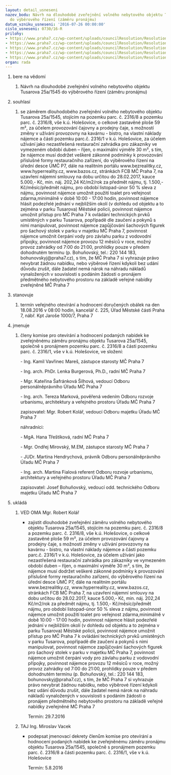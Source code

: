 ```yaml
---
layout: detail_usneseni
nazev_bodu: Návrh na dlouhodobé zveřejnění volného nebytového objektu Tusarova 25a/1545
  do výběrového řízení (záměru pronájmu)
datum_vzniku_usneseni: '2016-07-26 00:00:00'
cislo_usneseni: 0730/16-R
prilohy:
- https://www.praha7.cz/wp-content/uploads/councilResolution/Resolutions/28007/export/DZ_z1545_0716~85031.docx
- https://www.praha7.cz/wp-content/uploads/councilResolution/Resolutions/28007/export/02_z1545_0716~85030.pdf
- https://www.praha7.cz/wp-content/uploads/councilResolution/Resolutions/28007/export/03_z1545_0716~85029.pdf
- https://www.praha7.cz/wp-content/uploads/councilResolution/Resolutions/28007/export/04_z1545_0716~85028.pdf
- https://www.praha7.cz/wp-content/uploads/councilResolution/Resolutions/28007/export/export~298219.pdf
organ: rada
---
```

<ol id="urzList" class="urzList_view"><li id="" class="urzClass1"><span name="1">bere na vědomí</span><ol class="urzOlClass"><li style="text-align: left;" id="" class="urzClass2"><span><p>Návrh na dlouhodobé zveřejnění volného nebytového objektu Tusarova 25a/1545 do výběrového řízení (záměru pronájmu)</p></span></li></ol></li><li id="" class="urzClass1"><span name="26">souhlasí</span><ol class="urzOlClass"><li style="text-align: left;" id="" class="urzClass2"><span><p>se záměrem dlouhodobého zveřejnění volného nebytového objektu Tusarova 25a/1545, stojícím na pozemku parc. č. 2316/8 a pozemku parc. č. 2316/8, vše k.ú. Holešovice, o celkové zastavěné ploše 59 m², za účelem provozování čajovny a prodejny čaje, s možností změny v užívání provozovny na kavárnu - bistro, na vlastní náklady nájemce a části pozemku parc.č. 2316/1 v k.ú. Holešovice, za účelem užívání jako nezastřešená restaurační zahrádka pro zákazníky ve vymezeném období duben – říjen, o maximální výměře 30 m², s tím, že nájemce musí dodržet veškeré zákonné podmínky k provozování příslušné formy restauračního zařízení, do výběrového řízení na úřední desce ÚMČ P7, dále na realitním portálu www.bezrealitky.cz, www.hyperreality.cz, www.bazos.cz, stránkách FCB MČ Praha 7, na uzavření nájemní smlouvy na dobu určitou do 28.02.2017, kauce 5.000,- Kč, min. náj. 202,24 Kč/m2/rok za předmět nájmu, tj. 1.500,- Kč/měsíc/předmět nájmu,&nbsp;pro období listopad-únor 50 % sleva z nájmu,&nbsp;povinnost nájemce umožnit použití toalet pro veřejnost zdarma,minimálně v době 10:00 - 17:00 hodin, povinnost nájemce hlásit podezřelé jednání v nejbližším okolí (v dohledu od objektu a to zejména v parku Tusarova) Městské policii,&nbsp;povinnost nájemce umožnit přístup pro MČ Praha 7 k ovládání technických prvků umístěných v parku Tusarova, popřípadě dle zaučení a pokynů s nimi manipulovat,&nbsp;povinnost nájemce zapůjčování šachových figurek pro šachový stolek v parku v majetku MČ Praha 7, povinnost nájemce umožnit čerpání vody pro závlahu parku z vodovodní přípojky, povinnost nájemce provozu 12 měsíců v roce, možný provoz zahrádky od 7:00 do 21:00, prohlídky pouze v předem dohodnutém termínu (p. Bohuňovský, tel.: 220 144 183, bohunovskyj@praha7.cz), s tím, že MČ Praha 7 si vyhrazuje právo nevybrat žádnou nabídku, nebo výběrové řízení kdykoli bez udání důvodu zrušit, dále žadatel nemá nárok na náhradu nákladů vynaložených v souvislosti s podáním žádosti o pronájem předmětného nebytového prostoru na základě veřejné nabídky zveřejněné MČ Praha 7</p></span></li></ol></li><li id="" class="urzClass1"><span name="77">stanovuje</span><ol class="urzOlClass"><li style="text-align: left;" id="" class="urzClass2"><span><p>termín veřejného otevírání a hodnocení doručených obálek na den 18.08.2016 v 08:00 hodin, kancelář č. 225, Úřad Městské části Praha 7, nábř. Kpt Jaroše 1000/7, Praha 7</p></span></li></ol></li><li id="" class="urzClass1"><span name="5">jmenuje</span><ol class="urzOlClass"><li style="text-align: left;" id="" class="urzClass2"><span><p>členy komise pro otevírání a hodnocení podaných nabídek ke zveřejněnému záměru pronájmu objektu Tusarova 25a/1545, společně s pronájmem pozemku parc. č. 2316/8 a části pozemku parc. č. 2316/1, vše v k.ú. Holešovice, ve složení:</p><p>- Ing. Kamil Vavřinec Mareš, zástupce starosty MČ Praha 7<br></p><p>- Ing. arch. PhDr. Lenka Burgerová, Ph.D., radní MČ Praha 7<br></p><p>- Mgr. Kateřina Šafránková Šilhová, vedoucí Odboru personálněprávního Úřadu MČ Praha 7</p><p>- Ing. arch. Tereza Marková, pověřená vedením Odboru rozvoje urbanismu, architektury a veřejného prostoru Úřadu MČ Praha 7</p><p>zapisovatel: Mgr. Robert Kolář, vedoucí Odboru majetku Úřadu MČ Praha 7</p><p>náhradníci:</p><p>- MgA. Hana Třeštíková, radní MČ Praha 7<br></p><p>- Mgr. Ondřej Mirovský, M.EM, zástupce starosty MČ Praha 7<br></p><p>- JUDr. Martina Hendrychová, právník Odboru personálněprávního Úřadu MČ Praha 7<br></p><p>- Ing. arch. Martina Fialová referent Odboru rozvoje urbanismu, architektury a veřejného prostoru Úřadu MČ Praha 7</p><p>zapisovatel: Josef Bohuňovský, vedoucí odd. technického Odboru majetku Úřadu MČ Praha 7<br></p></span></li></ol></li><li class="urzClass1" id="urzUkoly"><span name="1">ukládá</span><ol class="urzOlClass"><li class="urzClass2"><span><p>VED OMA Mgr. Robert Kolář</p></span><ul class="urzUlClass"><li class="urzClass3"><span><p>zajistit dlouhodobé zveřejnění záměru volného nebytového objektu Tusarova 25a/1545, stojícím na pozemku parc. č. 2316/8 a pozemku parc. č. 2316/8, vše k.ú. Holešovice, o celkové zastavěné ploše 59 m², za účelem provozování čajovny a prodejny čaje, s možností změny v užívání provozovny na kavárnu - bistro, na vlastní náklady nájemce a části pozemku parc.č. 2316/1 v k.ú. Holešovice, za účelem užívání jako nezastřešená restaurační zahrádka pro zákazníky ve vymezeném období duben – říjen, o maximální výměře 30 m², s tím, že nájemce musí dodržet veškeré zákonné podmínky k provozování příslušné formy restauračního zařízení, do výběrového řízení na úřední desce ÚMČ P7, dále na realitním portálu www.bezrealitky.cz, www.hyperreality.cz, www.bazos.cz, stránkách FCB MČ Praha 7, na uzavření nájemní smlouvy na dobu určitou do 28.02.2017, kauce 5.000,- Kč, min. náj. 202,24 Kč/m2/rok za předmět nájmu, tj. 1.500,- Kč/měsíc/předmět nájmu, pro období listopad-únor 50 % sleva z nájmu, povinnost nájemce umožnit použití toalet pro veřejnost zdarma,minimálně  v době 10:00 - 17:00 hodin, povinnost nájemce hlásit podezřelé jednání v nejbližším okolí (v dohledu od objektu a to zejména v parku Tusarova) Městské policii, povinnost nájemce umožnit přístup pro MČ Praha 7 k ovládání technických prvků umístěných v parku Tusarova, popřípadě dle zaučení a pokynů s nimi manipulovat, povinnost nájemce zapůjčování šachových figurek pro šachový stolek v parku v majetku MČ Praha 7, povinnost nájemce umožnit čerpání vody pro závlahu parku z vodovodní přípojky, povinnost nájemce provozu 12 měsíců v roce, možný provoz zahrádky od 7:00 do 21:00, prohlídky pouze v předem dohodnutém termínu (p. Bohuňovský, tel.: 220 144 183, bohunovskyj@praha7.cz), s tím, že MČ Praha 7 si vyhrazuje právo nevybrat žádnou nabídku, nebo výběrové řízení kdykoli bez udání důvodu zrušit, dále žadatel nemá nárok na náhradu nákladů vynaložených v souvislosti s podáním žádosti o pronájem předmětného nebytového prostoru na základě veřejné nabídky zveřejněné MČ Praha 7</p></span><span class="urzUkolTermin">  Termín:&nbsp;29.7.2016</span></li></ul></li><li class="urzClass2"><span><p>TAJ Ing. Miroslav Vacek</p></span><ul class="urzUlClass"><li class="urzClass3"><span><p>podepsat jmenovací dekrety členům komise pro otevírání a hodnocení podaných nabídek ke zveřejněnému záměru pronájmu objektu Tusarova 25a/1545, společně s pronájmem pozemku parc. č. 2316/8 a části pozemku parc. č. 2316/1, vše v k.ú. Holešovice</p></span><span class="urzUkolTermin">  Termín:&nbsp;5.8.2016</span></li></ul></li></ol></li></ol>